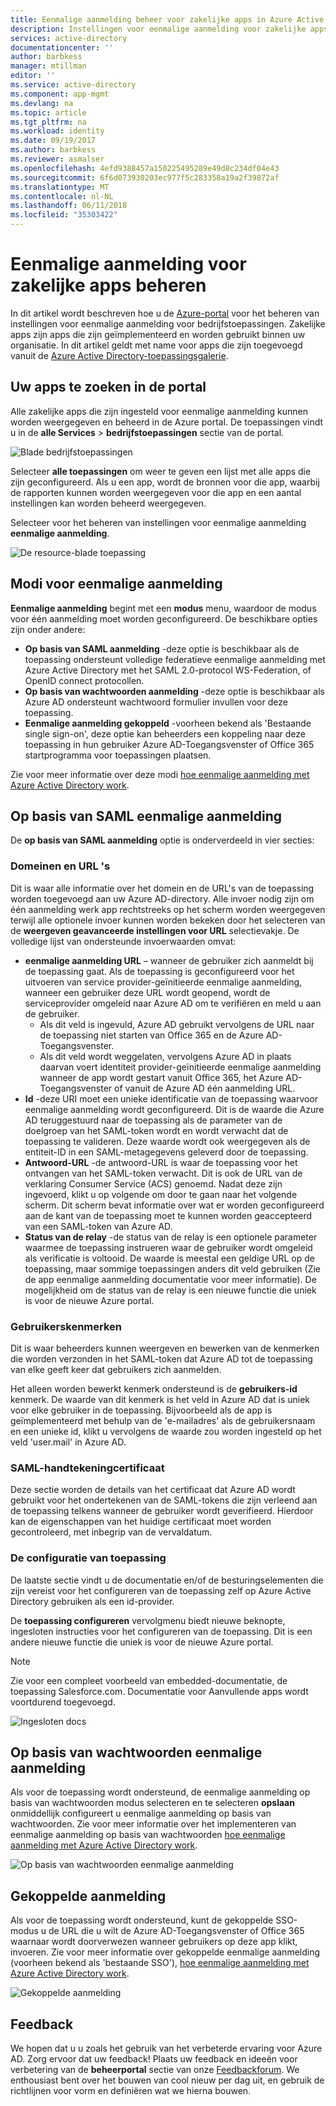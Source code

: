 ```yaml
---
title: Eenmalige aanmelding beheer voor zakelijke apps in Azure Active Directory | Microsoft Docs
description: Instellingen voor eenmalige aanmelding voor zakelijke apps binnen uw organisatie beheren vanaf Azure Active Directory-toepassingsgalerie
services: active-directory
documentationcenter: ''
author: barbkess
manager: mtillman
editor: ''
ms.service: active-directory
ms.component: app-mgmt
ms.devlang: na
ms.topic: article
ms.tgt_pltfrm: na
ms.workload: identity
ms.date: 09/19/2017
ms.author: barbkess
ms.reviewer: asmalser
ms.openlocfilehash: 4efd9388457a150225495289e49d8c234df04e43
ms.sourcegitcommit: 6f6d073930203ec977f5c283358a19a2f39872af
ms.translationtype: MT
ms.contentlocale: nl-NL
ms.lasthandoff: 06/11/2018
ms.locfileid: "35303422"
---
```

# <a name="managing-single-sign-on-for-enterprise-apps"></a>Eenmalige aanmelding voor zakelijke apps beheren

In dit artikel wordt beschreven hoe u de [Azure-portal](https://portal.azure.com) voor het beheren van instellingen voor eenmalige aanmelding voor bedrijfstoepassingen. Zakelijke apps zijn apps die zijn geïmplementeerd en worden gebruikt binnen uw organisatie. In dit artikel geldt met name voor apps die zijn toegevoegd vanuit de [Azure Active Directory-toepassingsgalerie](what-is-single-sign-on.md#get-started-with-the-azure-ad-application-gallery). 

## <a name="finding-your-apps-in-the-portal"></a>Uw apps te zoeken in de portal
Alle zakelijke apps die zijn ingesteld voor eenmalige aanmelding kunnen worden weergegeven en beheerd in de Azure portal. De toepassingen vindt u in de **alle Services** &gt; **bedrijfstoepassingen** sectie van de portal. 

![Blade bedrijfstoepassingen](./media/configure-single-sign-on-portal/enterprise-apps-blade.png)

Selecteer **alle toepassingen** om weer te geven een lijst met alle apps die zijn geconfigureerd. Als u een app, wordt de bronnen voor die app, waarbij de rapporten kunnen worden weergegeven voor die app en een aantal instellingen kan worden beheerd weergegeven.

Selecteer voor het beheren van instellingen voor eenmalige aanmelding **eenmalige aanmelding**.

![De resource-blade toepassing](./media/configure-single-sign-on-portal/enterprise-apps-sso-blade.png)

## <a name="single-sign-on-modes"></a>Modi voor eenmalige aanmelding
**Eenmalige aanmelding** begint met een **modus** menu, waardoor de modus voor één aanmelding moet worden geconfigureerd. De beschikbare opties zijn onder andere:

* **Op basis van SAML aanmelding** -deze optie is beschikbaar als de toepassing ondersteunt volledige federatieve eenmalige aanmelding met Azure Active Directory met het SAML 2.0-protocol WS-Federation, of OpenID connect protocollen.
* **Op basis van wachtwoorden aanmelding** -deze optie is beschikbaar als Azure AD ondersteunt wachtwoord formulier invullen voor deze toepassing.
* **Eenmalige aanmelding gekoppeld** -voorheen bekend als 'Bestaande single sign-on', deze optie kan beheerders een koppeling naar deze toepassing in hun gebruiker Azure AD-Toegangsvenster of Office 365 startprogramma voor toepassingen plaatsen.

Zie voor meer informatie over deze modi [hoe eenmalige aanmelding met Azure Active Directory work](what-is-single-sign-on.md#how-does-single-sign-on-with-azure-active-directory-work).

## <a name="saml-based-sign-on"></a>Op basis van SAML eenmalige aanmelding
De **op basis van SAML aanmelding** optie is onderverdeeld in vier secties:

### <a name="domains-and-urls"></a>Domeinen en URL 's
Dit is waar alle informatie over het domein en de URL's van de toepassing worden toegevoegd aan uw Azure AD-directory. Alle invoer nodig zijn om één aanmelding werk app rechtstreeks op het scherm worden weergegeven terwijl alle optionele invoer kunnen worden bekeken door het selecteren van de **weergeven geavanceerde instellingen voor URL** selectievakje. De volledige lijst van ondersteunde invoerwaarden omvat:

* **eenmalige aanmelding URL** – wanneer de gebruiker zich aanmeldt bij de toepassing gaat. Als de toepassing is geconfigureerd voor het uitvoeren van service provider-geïnitieerde eenmalige aanmelding, wanneer een gebruiker deze URL wordt geopend, wordt de serviceprovider omgeleid naar Azure AD om te verifiëren en meld u aan de gebruiker. 
  * Als dit veld is ingevuld, Azure AD gebruikt vervolgens de URL naar de toepassing niet starten van Office 365 en de Azure AD-Toegangsvenster.
  * Als dit veld wordt weggelaten, vervolgens Azure AD in plaats daarvan voert identiteit provider-geïnitieerde eenmalige aanmelding wanneer de app wordt gestart vanuit Office 365, het Azure AD-Toegangsvenster of vanuit de Azure AD één aanmelding URL.
* **Id** -deze URI moet een unieke identificatie van de toepassing waarvoor eenmalige aanmelding wordt geconfigureerd. Dit is de waarde die Azure AD teruggestuurd naar de toepassing als de parameter van de doelgroep van het SAML-token wordt en wordt verwacht dat de toepassing te valideren. Deze waarde wordt ook weergegeven als de entiteit-ID in een SAML-metagegevens geleverd door de toepassing.
* **Antwoord-URL** -de antwoord-URL is waar de toepassing voor het ontvangen van het SAML-token verwacht. Dit is ook de URL van de verklaring Consumer Service (ACS) genoemd. Nadat deze zijn ingevoerd, klikt u op volgende om door te gaan naar het volgende scherm. Dit scherm bevat informatie over wat er worden geconfigureerd aan de kant van de toepassing moet te kunnen worden geaccepteerd van een SAML-token van Azure AD.
* **Status van de relay** -de status van de relay is een optionele parameter waarmee de toepassing instrueren waar de gebruiker wordt omgeleid als verificatie is voltooid. De waarde is meestal een geldige URL op de toepassing, maar sommige toepassingen anders dit veld gebruiken (Zie de app eenmalige aanmelding documentatie voor meer informatie). De mogelijkheid om de status van de relay is een nieuwe functie die uniek is voor de nieuwe Azure portal.

### <a name="user-attributes"></a>Gebruikerskenmerken
Dit is waar beheerders kunnen weergeven en bewerken van de kenmerken die worden verzonden in het SAML-token dat Azure AD tot de toepassing van elke geeft keer dat gebruikers zich aanmelden.

Het alleen worden bewerkt kenmerk ondersteund is de **gebruikers-id** kenmerk. De waarde van dit kenmerk is het veld in Azure AD dat is uniek voor elke gebruiker in de toepassing. Bijvoorbeeld als de app is geïmplementeerd met behulp van de 'e-mailadres' als de gebruikersnaam en een unieke id, klikt u vervolgens de waarde zou worden ingesteld op het veld 'user.mail' in Azure AD.

### <a name="saml-signing-certificate"></a>SAML-handtekeningcertificaat
Deze sectie worden de details van het certificaat dat Azure AD wordt gebruikt voor het ondertekenen van de SAML-tokens die zijn verleend aan de toepassing telkens wanneer de gebruiker wordt geverifieerd. Hierdoor kan de eigenschappen van het huidige certificaat moet worden gecontroleerd, met inbegrip van de vervaldatum.

### <a name="application-configuration"></a>De configuratie van toepassing
De laatste sectie vindt u de documentatie en/of de besturingselementen die zijn vereist voor het configureren van de toepassing zelf op Azure Active Directory gebruiken als een id-provider.

De **toepassing configureren** vervolgmenu biedt nieuwe beknopte, ingesloten instructies voor het configureren van de toepassing. Dit is een andere nieuwe functie die uniek is voor de nieuwe Azure portal.

> [!NOTE]
> Zie voor een compleet voorbeeld van embedded-documentatie, de toepassing Salesforce.com. Documentatie voor Aanvullende apps wordt voortdurend toegevoegd.
> 
> 

![Ingesloten docs](./media/configure-single-sign-on-portal/enterprise-apps-blade-embedded-docs.png)

## <a name="password-based-sign-on"></a>Op basis van wachtwoorden eenmalige aanmelding
Als voor de toepassing wordt ondersteund, de eenmalige aanmelding op basis van wachtwoorden modus selecteren en te selecteren **opslaan** onmiddellijk configureert u eenmalige aanmelding op basis van wachtwoorden. Zie voor meer informatie over het implementeren van eenmalige aanmelding op basis van wachtwoorden [hoe eenmalige aanmelding met Azure Active Directory work](what-is-single-sign-on.md#how-does-single-sign-on-with-azure-active-directory-work).

![Op basis van wachtwoorden eenmalige aanmelding](./media/configure-single-sign-on-portal/enterprise-apps-blade-password-sso.png)

## <a name="linked-sign-on"></a>Gekoppelde aanmelding
Als voor de toepassing wordt ondersteund, kunt de gekoppelde SSO-modus u de URL die u wilt de Azure AD-Toegangsvenster of Office 365 waarnaar wordt doorverwezen wanneer gebruikers op deze app klikt, invoeren. Zie voor meer informatie over gekoppelde eenmalige aanmelding (voorheen bekend als 'bestaande SSO'), [hoe eenmalige aanmelding met Azure Active Directory work](what-is-single-sign-on.md#how-does-single-sign-on-with-azure-active-directory-work).

![Gekoppelde aanmelding](./media/configure-single-sign-on-portal/enterprise-apps-blade-linked-sso.png)

## <a name="feedback"></a>Feedback

We hopen dat u u zoals het gebruik van het verbeterde ervaring voor Azure AD. Zorg ervoor dat uw feedback! Plaats uw feedback en ideeën voor verbetering van de **beheerportal** sectie van onze [Feedbackforum](https://feedback.azure.com/forums/169401-azure-active-directory/category/162510-admin-portal).  We enthousiast bent over het bouwen van cool nieuw per dag uit, en gebruik de richtlijnen voor vorm en definiëren wat we hierna bouwen.


